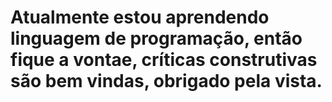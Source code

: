 # Atualmente estou aprendendo linguagem de programação, então fique a vontae, críticas construtivas são bem vindas, obrigado pela vista.
